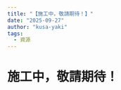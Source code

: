 ```yaml
---
title: "【施工中，敬請期待！】"
date: "2025-09-27"
author: "kusa-yaki"
tags:
  - 資源
---
```


# 施工中，敬請期待！

